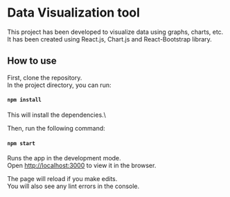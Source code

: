 # Data Visualization tool

This project has been developed to visualize data using graphs, charts, etc.\
It has been created using React.js, Chart.js and React-Bootstrap library.

## How to use

First, clone the repository.\
In the project directory, you can run:

#### `npm install`
This will install the dependencies.\

Then, run the following command:

#### `npm start`

Runs the app in the development mode.\
Open [http://localhost:3000](http://localhost:3000) to view it in the browser.

The page will reload if you make edits.\
You will also see any lint errors in the console.
